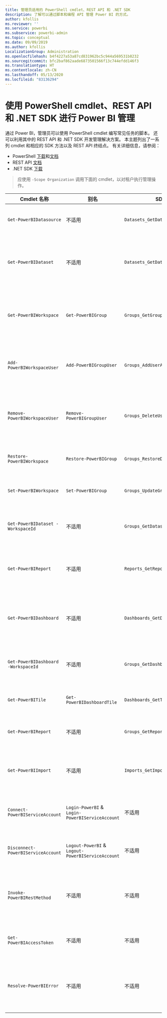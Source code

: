 ```yaml
---
title: 管理员适用的 PowerShell cmdlet、REST API 和 .NET SDK
description: 了解可以通过脚本和编程 API 管理 Power BI 的方式。
author: kfollis
ms.reviewer: ''
ms.service: powerbi
ms.subservice: powerbi-admin
ms.topic: conceptual
ms.date: 09/09/2019
ms.author: kfollis
LocalizationGroup: Administration
ms.openlocfilehash: b4f4227a53a87cd831962bc5c944a569531b8232
ms.sourcegitcommit: bfc2baf862aade6873501566f13c744efdd146f3
ms.translationtype: HT
ms.contentlocale: zh-CN
ms.lasthandoff: 05/13/2020
ms.locfileid: "83136294"
---
```

# <a name="powershell-cmdlets-rest-apis-and-net-sdk-for-power-bi-administration"></a>使用 PowerShell cmdlet、REST API 和 .NET SDK 进行 Power BI 管理
通过 Power BI，管理员可以使用 PowerShell cmdlet 编写常见任务的脚本。 还可以利用其中的 REST API 和 .NET SDK 开发管理解决方案。 本主题列出了一系列 cmdlet 和相应的 SDK 方法以及 REST API 终结点。 有关详细信息，请参阅：

- PowerShell [下载](https://www.powershellgallery.com/packages/MicrosoftPowerBIMgmt/)和[文档](https://docs.microsoft.com/powershell/power-bi/overview?view=powerbi-ps)
- REST API [文档](https://docs.microsoft.com/rest/api/power-bi/admin)
- .NET SDK [下载](https://www.nuget.org/packages/Microsoft.PowerBI.Api/)

> 应使用 `-Scope Organization` 调用下面的 cmdlet，以对租户执行管理操作。

| **Cmdlet 名称** | **别名** | **SDK 方法** | **REST API 终结点** | **说明** |
| --- | --- | --- | --- | --- |
| `Get-PowerBIDatasource` | 不适用 | `Datasets_GetDataSourcesAsAdmin` | /v1.0/myorg/admin/datasets/{datasetkey}/datasources | 获取给定数据集的数据源。 |
| `Get-PowerBIDataset` | 不适用 | `Datasets_GetDatasetsAsAdmin` | /v1.0/myorg/admin/datasets | 获取 Power BI 租户中的完整数据集列表。 |
| `Get-PowerBIWorkspace` | `Get-PowerBIGroup` | `Groups_GetGroupsAsAdmin` | /v1.0/myorg/admin/groups | 获取 Power BI 租户中的完整工作区列表。 |
| `Add-PowerBIWorkspaceUser` | `Add-PowerBIGroupUser` | `Groups_AddUserAsAdmin` | /v1.0/myorg/admin/groups/{groupId}/users | 将用户作为成员添加到给定的工作区。 |
| `Remove-PowerBIWorkspaceUser` | `Remove-PowerBIGroupUser` | `Groups_DeleteUserAsAdmin` | /v1.0/myorg/admin/groups/{groupId}/users/{user} | 从给定工作区的成员身份列表中删除用户。 |
| `Restore-PowerBIWorkspace` |`Restore-PowerBIGroup` | `Groups_RestoreDeletedGroupAsAdmin` | /v1.0/myorg/admin/groups/{groupId}/restore | 还原已删除的工作区。 |
| `Set-PowerBIWorkspace` |`Set-PowerBIGroup` | `Groups_UpdateGroupAsAdmin` | /v1.0/myorg/admin/groups/{groupId} | 更新给定工作区的属性。 |
| `Get-PowerBIDataset -WorkspaceId` | 不适用 | `Groups_GetDatasetsAsAdmin` | /v1.0/myorg/admin/groups/{group\_id}/datasets | 获取给定工作区中的数据集。 |
| `Get-PowerBIReport` | 不适用 | `Reports_GetReportsAsAdmin` | /v1.0/myorg/admin/reports | 获取 Power BI 租户中的完整报表列表。 |
| `Get-PowerBIDashboard` | 不适用 | `Dashboards_GetDashboardsAsAdmin` | /v1.0/myorg/admin/dashboards | 获取 Power BI 租户中的完整仪表板列表。 |
| `Get-PowerBIDashboard -WorkspaceId` | 不适用 | `Groups_GetDashboardsAsAdmin` | /v1.0/myorg/admin/groups/{group\_id}/dashboards | 获取给定工作区中的仪表板。 |
| `Get-PowerBITile` | `Get-PowerBIDashboardTile` | `Dashboards_GetTilesAsAdmin` | /v1.0/myorg/admin/dashboards/{dashboard\_id}/tiles | 获取给定仪表板的磁贴。 |
| `Get-PowerBIReport` | 不适用 | `Groups_GetReportsAsAdmin` | /v1.0/myorg/admin/groups/{group\_id}/reports | 获取给定工作区中的报表。 |
| `Get-PowerBIImport` | 不适用 | `Imports_GetImportsAsAdmin` | /v1.0/myorg/admin/imports | 获取 Power BI 租户中的完整导出列表。 |
| `Connect-PowerBIServiceAccount` | `Login-PowerBI` &  `Login-PowerBIServiceAccount` | 不适用 | 不适用 | 登录 Power BI 并启动一个会话。 |
| `Disconnect-PowerBIServiceAccount` | `Logout-PowerBI` & `Logout-PowerBIServiceAccount` | 不适用 | 不适用 | 注销 Power BI 并关闭现有会话。 |
| `Invoke-PowerBIRestMethod`| 不适用 | 不适用 | 不适用 | 将任意 REST API 调用发送到 Power BI。 |
| `Get-PowerBIAccessToken`| 不适用 | 不适用 | 不适用 | 在会话中获取 Power BI 访问令牌。 |
| `Resolve-PowerBIError`| 不适用 | 不适用 | 不适用 | 获取失败 cmdlet 调用的详细错误信息。 |
